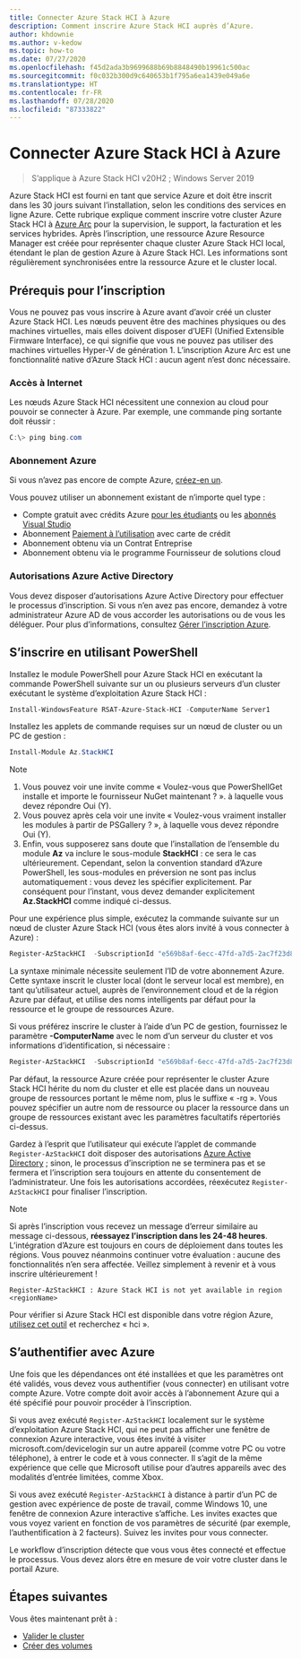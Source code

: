 ```yaml
---
title: Connecter Azure Stack HCI à Azure
description: Comment inscrire Azure Stack HCI auprès d’Azure.
author: khdownie
ms.author: v-kedow
ms.topic: how-to
ms.date: 07/27/2020
ms.openlocfilehash: f45d2ada3b9699688b69b8848490b19961c500ac
ms.sourcegitcommit: f0c032b300d9c640653b1f795a6ea1439e049a6e
ms.translationtype: HT
ms.contentlocale: fr-FR
ms.lasthandoff: 07/28/2020
ms.locfileid: "87333822"
---
```

# <a name="connect-azure-stack-hci-to-azure"></a>Connecter Azure Stack HCI à Azure

> S’applique à Azure Stack HCI v20H2 ; Windows Server 2019

Azure Stack HCI est fourni en tant que service Azure et doit être inscrit dans les 30 jours suivant l’installation, selon les conditions des services en ligne Azure. Cette rubrique explique comment inscrire votre cluster Azure Stack HCI à [Azure Arc](https://azure.microsoft.com/services/azure-arc/) pour la supervision, le support, la facturation et les services hybrides. Après l’inscription, une ressource Azure Resource Manager est créée pour représenter chaque cluster Azure Stack HCI local, étendant le plan de gestion Azure à Azure Stack HCI. Les informations sont régulièrement synchronisées entre la ressource Azure et le cluster local. 

## <a name="prerequisites-for-registration"></a>Prérequis pour l’inscription

Vous ne pouvez pas vous inscrire à Azure avant d’avoir créé un cluster Azure Stack HCI. Les nœuds peuvent être des machines physiques ou des machines virtuelles, mais elles doivent disposer d’UEFI (Unified Extensible Firmware Interface), ce qui signifie que vous ne pouvez pas utiliser des machines virtuelles Hyper-V de génération 1. L’inscription Azure Arc est une fonctionnalité native d’Azure Stack HCI : aucun agent n’est donc nécessaire.

### <a name="internet-access"></a>Accès à Internet

Les nœuds Azure Stack HCI nécessitent une connexion au cloud pour pouvoir se connecter à Azure. Par exemple, une commande ping sortante doit réussir :

```PowerShell
C:\> ping bing.com
```

### <a name="azure-subscription"></a>Abonnement Azure

Si vous n’avez pas encore de compte Azure, [créez-en un](https://azure.microsoft.com/). 

Vous pouvez utiliser un abonnement existant de n’importe quel type :
- Compte gratuit avec crédits Azure [pour les étudiants](https://azure.microsoft.com/free/students/) ou les [abonnés Visual Studio](https://azure.microsoft.com/pricing/member-offers/credit-for-visual-studio-subscribers/)
- Abonnement [Paiement à l’utilisation](https://azure.microsoft.com/pricing/purchase-options/pay-as-you-go/) avec carte de crédit
- Abonnement obtenu via un Contrat Entreprise
- Abonnement obtenu via le programme Fournisseur de solutions cloud

### <a name="azure-active-directory-permissions"></a>Autorisations Azure Active Directory

Vous devez disposer d’autorisations Azure Active Directory pour effectuer le processus d’inscription. Si vous n’en avez pas encore, demandez à votre administrateur Azure AD de vous accorder les autorisations ou de vous les déléguer. Pour plus d’informations, consultez [Gérer l’inscription Azure](../manage/manage-azure-registration.md#azure-active-directory-permissions).

## <a name="register-using-powershell"></a>S’inscrire en utilisant PowerShell

Installez le module PowerShell pour Azure Stack HCI en exécutant la commande PowerShell suivante sur un ou plusieurs serveurs d’un cluster exécutant le système d’exploitation Azure Stack HCI :

```PowerShell
Install-WindowsFeature RSAT-Azure-Stack-HCI -ComputerName Server1
```

Installez les applets de commande requises sur un nœud de cluster ou un PC de gestion :

```PowerShell
Install-Module Az.StackHCI
```
   > [!NOTE]
   > 1. Vous pouvez voir une invite comme « Voulez-vous que PowerShellGet installe et importe le fournisseur NuGet maintenant ? ». à laquelle vous devez répondre Oui (Y).
   > 2. Vous pouvez après cela voir une invite « Voulez-vous vraiment installer les modules à partir de PSGallery ? », à laquelle vous devez répondre Oui (Y).
   > 3. Enfin, vous supposerez sans doute que l’installation de l’ensemble du module **Az** va inclure le sous-module **StackHCI** : ce sera le cas ultérieurement. Cependant, selon la convention standard d’Azure PowerShell, les sous-modules en préversion ne sont pas inclus automatiquement : vous devez les spécifier explicitement. Par conséquent pour l’instant, vous devez demander explicitement **Az.StackHCI** comme indiqué ci-dessus.

Pour une expérience plus simple, exécutez la commande suivante sur un nœud de cluster Azure Stack HCI (vous êtes alors invité à vous connecter à Azure) :

```PowerShell
Register-AzStackHCI  -SubscriptionId "e569b8af-6ecc-47fd-a7d5-2ac7f23d8bfe" [-ResourceName] [-ResourceGroupName]
```

La syntaxe minimale nécessite seulement l’ID de votre abonnement Azure. Cette syntaxe inscrit le cluster local (dont le serveur local est membre), en tant qu’utilisateur actuel, auprès de l’environnement cloud et de la région Azure par défaut, et utilise des noms intelligents par défaut pour la ressource et le groupe de ressources Azure. 

Si vous préférez inscrire le cluster à l’aide d’un PC de gestion, fournissez le paramètre **-ComputerName** avec le nom d’un serveur du cluster et vos informations d’identification, si nécessaire :

```PowerShell
Register-AzStackHCI  -SubscriptionId "e569b8af-6ecc-47fd-a7d5-2ac7f23d8bfe" -ComputerName Server1 [–Credential] [-ResourceName] [-ResourceGroupName]
```

Par défaut, la ressource Azure créée pour représenter le cluster Azure Stack HCI hérite du nom du cluster et elle est placée dans un nouveau groupe de ressources portant le même nom, plus le suffixe « -rg ». Vous pouvez spécifier un autre nom de ressource ou placer la ressource dans un groupe de ressources existant avec les paramètres facultatifs répertoriés ci-dessus.

Gardez à l’esprit que l’utilisateur qui exécute l’applet de commande `Register-AzStackHCI` doit disposer des autorisations [Azure Active Directory](../manage/manage-azure-registration.md#azure-active-directory-permissions) ; sinon, le processus d’inscription ne se terminera pas et se fermera et l’inscription sera toujours en attente du consentement de l’administrateur. Une fois les autorisations accordées, réexécutez `Register-AzStackHCI` pour finaliser l’inscription.

   > [!NOTE]
   > Si après l’inscription vous recevez un message d’erreur similaire au message ci-dessous, **réessayez l’inscription dans les 24-48 heures**. L’intégration d’Azure est toujours en cours de déploiement dans toutes les régions. Vous pouvez néanmoins continuer votre évaluation : aucune des fonctionnalités n’en sera affectée. Veillez simplement à revenir et à vous inscrire ultérieurement !
   >
   > `Register-AzStackHCI : Azure Stack HCI is not yet available in region <regionName>`
   >
   > Pour vérifier si Azure Stack HCI est disponible dans votre région Azure, [utilisez cet outil](https://azure.microsoft.com/global-infrastructure/services/) et recherchez « hci ».

## <a name="authenticate-with-azure"></a>S’authentifier avec Azure
Une fois que les dépendances ont été installées et que les paramètres ont été validés, vous devez vous authentifier (vous connecter) en utilisant votre compte Azure. Votre compte doit avoir accès à l’abonnement Azure qui a été spécifié pour pouvoir procéder à l’inscription.

Si vous avez exécuté `Register-AzStackHCI` localement sur le système d’exploitation Azure Stack HCI, qui ne peut pas afficher une fenêtre de connexion Azure interactive, vous êtes invité à visiter microsoft.com/devicelogin sur un autre appareil (comme votre PC ou votre téléphone), à entrer le code et à vous connecter. Il s’agit de la même expérience que celle que Microsoft utilise pour d’autres appareils avec des modalités d’entrée limitées, comme Xbox.

Si vous avez exécuté `Register-AzStackHCI` à distance à partir d’un PC de gestion avec expérience de poste de travail, comme Windows 10, une fenêtre de connexion Azure interactive s’affiche. Les invites exactes que vous voyez varient en fonction de vos paramètres de sécurité (par exemple, l’authentification à 2 facteurs). Suivez les invites pour vous connecter.

Le workflow d’inscription détecte que vous vous êtes connecté et effectue le processus. Vous devez alors être en mesure de voir votre cluster dans le portail Azure.

## <a name="next-steps"></a>Étapes suivantes

Vous êtes maintenant prêt à :

- [Valider le cluster](validate.md)
- [Créer des volumes](../manage/create-volumes.md)
